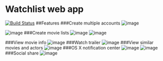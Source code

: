 
Watchlist web app
================
[![Build Status](https://travis-ci.org/Watchlist-App/Watchlist-app-OSX.png?branch=develop)](https://travis-ci.org/Watchlist-App/Watchlist-app-OSX)
##Features
###Create multiple accounts
![image](http://i.imgur.com/a8JegoO.png)
  
![image](http://i.imgur.com/qSVUTTS.png)
###Create movie lists
![image](http://i.imgur.com/rA7NUXw.png)
![image](http://i.imgur.com/oKTlakN.png)

###View movie info
![image](http://i.imgur.com/Cge2H58.png)
###Watch trailer
![image](http://i.imgur.com/UjBUJKQ.png)
###View similar movies and actors
![image](http://i.imgur.com/Cpozjaw.png)
###OS X notification center
![image](http://i.imgur.com/zqlacUs.png)
![image](http://i.imgur.com/pDSyGyy.png)
###Social share
![image](http://i.imgur.com/0BkRfsd.png)